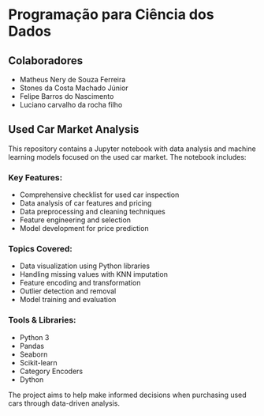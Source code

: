 # Programação para Ciência dos Dados

## Colaboradores
- Matheus Nery de Souza Ferreira
- Stones da Costa Machado Júnior
- Felipe Barros do Nascimento
- Luciano carvalho da rocha filho

## Used Car Market Analysis

This repository contains a Jupyter notebook with data analysis and machine learning models focused on the used car market. The notebook includes:

### Key Features:
- Comprehensive checklist for used car inspection
- Data analysis of car features and pricing
- Data preprocessing and cleaning techniques
- Feature engineering and selection
- Model development for price prediction

### Topics Covered:
- Data visualization using Python libraries
- Handling missing values with KNN imputation
- Feature encoding and transformation
- Outlier detection and removal
- Model training and evaluation

### Tools & Libraries:
- Python 3
- Pandas
- Seaborn
- Scikit-learn
- Category Encoders
- Dython

The project aims to help make informed decisions when purchasing used cars through data-driven analysis.
